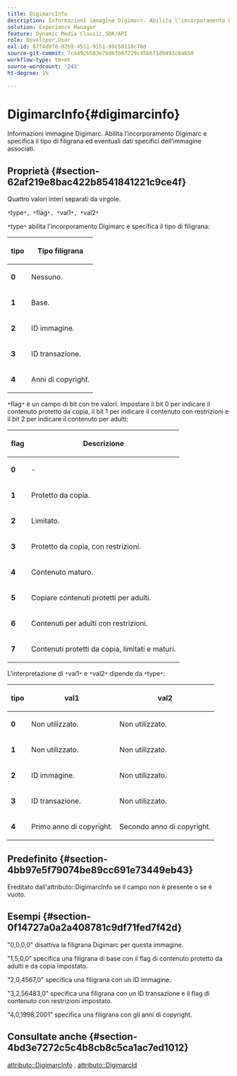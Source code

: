 ```yaml
---
title: DigimarcInfo
description: Informazioni immagine Digimarc. Abilita l’incorporamento Digimarc e specifica il tipo di filigrana ed eventuali dati specifici dell’immagine associati.
solution: Experience Manager
feature: Dynamic Media Classic,SDK/API
role: Developer,User
exl-id: 87f4d8f0-02b9-4511-9151-89c58116c78d
source-git-commit: 7c4492b583e7bd6fb87229c4566f1d9493c8a650
workflow-type: tm+mt
source-wordcount: '243'
ht-degree: 1%

---
```


# DigimarcInfo{#digimarcinfo}

Informazioni immagine Digimarc. Abilita l’incorporamento Digimarc e specifica il tipo di filigrana ed eventuali dati specifici dell’immagine associati.

## Proprietà {#section-62af219e8bac422b8541841221c9ce4f}

Quattro valori interi separati da virgole.

`*`type`*, *`flag`*, *`val1`*, *`val2`*`

`*`type`*` abilita l&#39;incorporamento Digimarc e specifica il tipo di filigrana:

<table id="table_3648951F14D94C5BAD097CFB783F1EE7"> 
 <thead> 
  <tr> 
   <th class="entry"> <p><span class="codeph"> <span class="varname"> tipo</span> </span> </p> </th> 
   <th class="entry"> <p><b>Tipo filigrana</b> </p> </th> 
  </tr> 
 </thead>
 <tbody> 
  <tr> 
   <td> <p><b>0</b> </p> </td> 
   <td> <p>Nessuno. </p> </td> 
  </tr> 
  <tr> 
   <td> <p><b>1</b> </p> </td> 
   <td> <p>Base. </p> </td> 
  </tr> 
  <tr> 
   <td> <p><b>2</b> </p> </td> 
   <td> <p>ID immagine. </p> </td> 
  </tr> 
  <tr> 
   <td> <p><b>3</b> </p> </td> 
   <td> <p>ID transazione. </p> </td> 
  </tr> 
  <tr> 
   <td> <p><b>4</b> </p> </td> 
   <td> <p>Anni di copyright. </p> </td> 
  </tr> 
 </tbody> 
</table>

`*`flag`*` è un campo di bit con tre valori. Impostare il bit 0 per indicare il contenuto protetto da copia, il bit 1 per indicare il contenuto con restrizioni e il bit 2 per indicare il contenuto per adulti:

<table id="table_00F218515FBE484F9D05CBAF14F9D045"> 
 <thead> 
  <tr> 
   <th class="entry"> <p><span class="codeph"> <span class="varname"> flag</span> </span> </p> </th> 
   <th class="entry"> <p><b>Descrizione</b> </p> </th> 
  </tr> 
 </thead>
 <tbody> 
  <tr> 
   <td> <p><b>0</b> </p> </td> 
   <td> <p>- </p> </td> 
  </tr> 
  <tr> 
   <td> <p><b>1</b> </p> </td> 
   <td> <p>Protetto da copia. </p> </td> 
  </tr> 
  <tr> 
   <td> <p><b>2</b> </p> </td> 
   <td> <p>Limitato. </p> </td> 
  </tr> 
  <tr> 
   <td> <p><b>3</b> </p> </td> 
   <td> <p>Protetto da copia, con restrizioni. </p> </td> 
  </tr> 
  <tr> 
   <td> <p><b>4</b> </p> </td> 
   <td> <p>Contenuto maturo. </p> </td> 
  </tr> 
  <tr> 
   <td> <p><b>5</b> </p> </td> 
   <td> <p>Copiare contenuti protetti per adulti. </p> </td> 
  </tr> 
  <tr> 
   <td> <p><b>6</b> </p> </td> 
   <td> <p>Contenuti per adulti con restrizioni. </p> </td> 
  </tr> 
  <tr> 
   <td> <p><b>7</b> </p> </td> 
   <td> <p>Contenuti protetti da copia, limitati e maturi. </p> </td> 
  </tr> 
 </tbody> 
</table>

L&#39;interpretazione di `*`val1`*` e `*`val2`*` dipende da `*`type`*`:

<table id="table_6B29F76BC1974C12AB7124BF84B29EC2"> 
 <thead> 
  <tr> 
   <th class="entry"> <p><span class="codeph"> <span class="varname"> tipo</span> </span> </p> </th> 
   <th class="entry"> <p><span class="codeph"> <span class="varname"> val1 </span> </span> </p> </th> 
   <th class="entry"> <p><span class="codeph"> <span class="varname"> val2 </span> </span> </p> </th> 
  </tr> 
 </thead>
 <tbody> 
  <tr> 
   <td> <p><b>0</b> </p> </td> 
   <td> <p>Non utilizzato. </p> </td> 
   <td> <p>Non utilizzato. </p> </td> 
  </tr> 
  <tr> 
   <td> <p><b>1</b> </p> </td> 
   <td> <p>Non utilizzato. </p> </td> 
   <td> <p>Non utilizzato. </p> </td> 
  </tr> 
  <tr> 
   <td> <p><b>2</b> </p> </td> 
   <td> <p>ID immagine. </p> </td> 
   <td> <p>Non utilizzato. </p> </td> 
  </tr> 
  <tr> 
   <td> <p><b>3</b> </p> </td> 
   <td> <p>ID transazione. </p> </td> 
   <td> <p>Non utilizzato. </p> </td> 
  </tr> 
  <tr> 
   <td> <p><b>4</b> </p> </td> 
   <td> <p>Primo anno di copyright. </p> </td> 
   <td> <p>Secondo anno di copyright. </p> </td> 
  </tr> 
 </tbody> 
</table>

## Predefinito {#section-4bb97e5f79074be89cc691e73449eb43}

Ereditato dall&#39;attributo::DigimarcInfo se il campo non è presente o se è vuoto.

## Esempi {#section-0f14727a0a2a408781c9df71fed7f42d}

&quot;0,0,0,0&quot; disattiva la filigrana Digimarc per questa immagine.

&quot;1,5,0,0&quot; specifica una filigrana di base con il flag di contenuto protetto da adulti e da copia impostato.

&quot;2,0,4567,0&quot; specifica una filigrana con un ID immagine.

&quot;3,2,56483,0&quot; specifica una filigrana con un ID transazione e il flag di contenuto con restrizioni impostato.

&quot;4,0,1998,2001&quot; specifica una filigrana con gli anni di copyright.

## Consultate anche {#section-4bd3e7272c5c4b8cb8c5ca1ac7ed1012}

[attributo::DigimarcInfo](../../../../../../is-api/image-catalog/image-serving-api-ref/c-image-catalog-reference/c-attributes-reference/r-digimarcinfo.md#reference-de88636cb9b4435a94e3d0a80f072667) , [attributo::DigimarcId](../../../../../../is-api/image-catalog/image-serving-api-ref/c-image-catalog-reference/c-attributes-reference/r-digimarcid.md#reference-33e3eca7f1874510904e5c8645cecd68)
